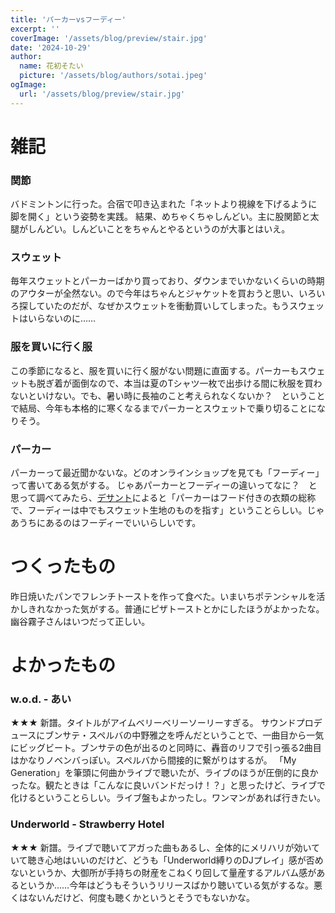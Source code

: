 ```yaml
---
title: 'パーカーvsフーディー'
excerpt: ''
coverImage: '/assets/blog/preview/stair.jpg'
date: '2024-10-29'
author:
  name: 花初そたい
  picture: '/assets/blog/authors/sotai.jpeg'
ogImage:
  url: '/assets/blog/preview/stair.jpg'
---
```

# 雑記
### 関節
バドミントンに行った。合宿で叩き込まれた「ネットより視線を下げるように脚を開く」という姿勢を実践。
結果、めちゃくちゃしんどい。主に股関節と太腿がしんどい。しんどいことをちゃんとやるというのが大事とはいえ。

### スウェット
毎年スウェットとパーカーばかり買っており、ダウンまでいかないくらいの時期のアウターが全然ない。ので今年はちゃんとジャケットを買おうと思い、いろいろ探していたのだが、なぜかスウェットを衝動買いしてしまった。もうスウェットはいらないのに……

### 服を買いに行く服
この季節になると、服を買いに行く服がない問題に直面する。パーカーもスウェットも脱ぎ着が面倒なので、本当は夏のTシャツ一枚で出歩ける間に秋服を買わないといけない。でも、暑い時に長袖のこと考えられなくないか？　ということで結局、今年も本格的に寒くなるまでパーカーとスウェットで乗り切ることになりそう。

### パーカー
パーカーって最近聞かないな。どのオンラインショップを見ても「フーディー」って書いてある気がする。
じゃあパーカーとフーディーの違いってなに？　と思って調べてみたら、[デサント](https://www.descente.co.jp/media/wear/tops/hoodie/)によると「パーカーはフード付きの衣類の総称で、フーディーは中でもスウェット生地のものを指す」ということらしい。じゃあうちにあるのはフーディーでいいらしいです。

# つくったもの
昨日焼いたパンでフレンチトーストを作って食べた。いまいちポテンシャルを活かしきれなかった気がする。普通にピザトーストとかにしたほうがよかったな。幽谷霧子さんはいつだって正しい。

# よかったもの
### w.o.d. - あい
★★★
新譜。タイトルがアイムベリーベリーソーリーすぎる。
サウンドプロデュースにブンサテ・スペルバの中野雅之を呼んだということで、一曲目から一気にビッグビート。ブンサテの色が出るのと同時に、轟音のリフで引っ張る2曲目はかなりノベンバっぽい。スペルバから間接的に繋がりはするが。
「My Generation」を筆頭に何曲かライブで聴いたが、ライブのほうが圧倒的に良かったな。観たときは「こんなに良いバンドだっけ！？」と思ったけど、ライブで化けるということらしい。ライブ盤もよかったし。ワンマンがあれば行きたい。

### Underworld - Strawberry Hotel
★★★
新譜。ライブで聴いてアガった曲もあるし、全体的にメリハリが効いていて聴き心地はいいのだけど、どうも「Underworld縛りのDJプレイ」感が否めないというか、大御所が手持ちの財産をこねくり回して量産するアルバム感があるというか……今年はどうもそういうリリースばかり聴いている気がするな。悪くはないんだけど、何度も聴くかというとそうでもないかな。